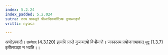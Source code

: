 ```yaml
---
index: 5.2.24
index_padded: 5.2.024
sutra: तस्य पाकमूले पील्वादिकर्णादिभ्यः कुणब्जाहचौ
vritti: nyasa

---
```

अणोऽपवादौ। `तस्येदम्` (4.3.120) इत्यणि प्राप्ते कुणबदयो विधीयन्ते। जकारस्य प्रयोजनाभावात् `धुटू` (1.3.7) इतीत्सञ्ज्ञा न भवति।।